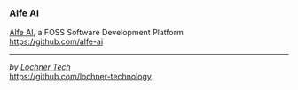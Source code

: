 ### Alfe AI  
[Alfe AI](https://alfe.sh), a FOSS Software Development Platform  
https://github.com/alfe-ai  

<!-- 
---

#### Faybian OS  
[Faybian OS](https://faybian.org), a Debian variant  
https://github.com/faybian-os  
-->
---

_by [Lochner Tech](https://lochner.tech)_  
https://github.com/lochner-technology  
